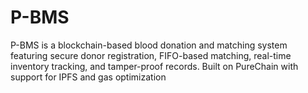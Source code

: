 # P-BMS
P-BMS is a blockchain-based blood donation and matching system featuring secure donor registration, FIFO-based matching, real-time inventory tracking, and tamper-proof records. Built on PureChain with support for IPFS and gas optimization

